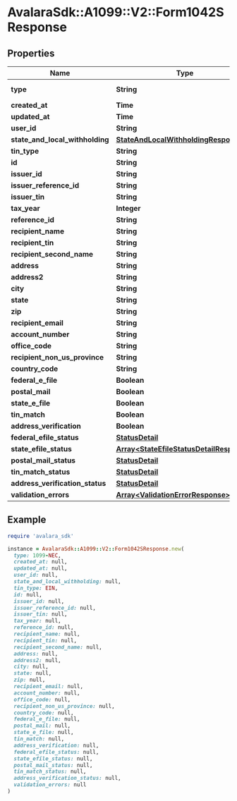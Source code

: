 # AvalaraSdk::A1099::V2::Form1042SResponse

## Properties

| Name | Type | Description | Notes |
| ---- | ---- | ----------- | ----- |
| **type** | **String** |  | [optional][readonly] |
| **created_at** | **Time** |  | [optional] |
| **updated_at** | **Time** |  | [optional] |
| **user_id** | **String** |  | [optional] |
| **state_and_local_withholding** | [**StateAndLocalWithholdingResponse**](StateAndLocalWithholdingResponse.md) |  | [optional] |
| **tin_type** | **String** |  | [optional] |
| **id** | **String** |  | [optional] |
| **issuer_id** | **String** |  | [optional] |
| **issuer_reference_id** | **String** |  | [optional] |
| **issuer_tin** | **String** |  | [optional] |
| **tax_year** | **Integer** |  | [optional] |
| **reference_id** | **String** |  | [optional] |
| **recipient_name** | **String** |  | [optional] |
| **recipient_tin** | **String** |  | [optional] |
| **recipient_second_name** | **String** |  | [optional] |
| **address** | **String** |  | [optional] |
| **address2** | **String** |  | [optional] |
| **city** | **String** |  | [optional] |
| **state** | **String** |  | [optional] |
| **zip** | **String** |  | [optional] |
| **recipient_email** | **String** |  | [optional] |
| **account_number** | **String** |  | [optional] |
| **office_code** | **String** |  | [optional] |
| **recipient_non_us_province** | **String** |  | [optional] |
| **country_code** | **String** |  | [optional] |
| **federal_e_file** | **Boolean** |  | [optional] |
| **postal_mail** | **Boolean** |  | [optional] |
| **state_e_file** | **Boolean** |  | [optional] |
| **tin_match** | **Boolean** |  | [optional] |
| **address_verification** | **Boolean** |  | [optional] |
| **federal_efile_status** | [**StatusDetail**](StatusDetail.md) |  | [optional] |
| **state_efile_status** | [**Array&lt;StateEfileStatusDetailResponse&gt;**](StateEfileStatusDetailResponse.md) |  | [optional] |
| **postal_mail_status** | [**StatusDetail**](StatusDetail.md) |  | [optional] |
| **tin_match_status** | [**StatusDetail**](StatusDetail.md) |  | [optional] |
| **address_verification_status** | [**StatusDetail**](StatusDetail.md) |  | [optional] |
| **validation_errors** | [**Array&lt;ValidationErrorResponse&gt;**](ValidationErrorResponse.md) |  | [optional] |

## Example

```ruby
require 'avalara_sdk'

instance = AvalaraSdk::A1099::V2::Form1042SResponse.new(
  type: 1099-NEC,
  created_at: null,
  updated_at: null,
  user_id: null,
  state_and_local_withholding: null,
  tin_type: EIN,
  id: null,
  issuer_id: null,
  issuer_reference_id: null,
  issuer_tin: null,
  tax_year: null,
  reference_id: null,
  recipient_name: null,
  recipient_tin: null,
  recipient_second_name: null,
  address: null,
  address2: null,
  city: null,
  state: null,
  zip: null,
  recipient_email: null,
  account_number: null,
  office_code: null,
  recipient_non_us_province: null,
  country_code: null,
  federal_e_file: null,
  postal_mail: null,
  state_e_file: null,
  tin_match: null,
  address_verification: null,
  federal_efile_status: null,
  state_efile_status: null,
  postal_mail_status: null,
  tin_match_status: null,
  address_verification_status: null,
  validation_errors: null
)
```

